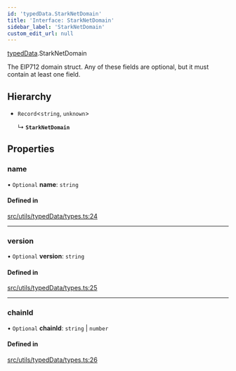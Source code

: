 ```yaml
---
id: 'typedData.StarkNetDomain'
title: 'Interface: StarkNetDomain'
sidebar_label: 'StarkNetDomain'
custom_edit_url: null
---
```


[typedData](../namespaces/typedData.md).StarkNetDomain

The EIP712 domain struct. Any of these fields are optional, but it must contain at least one field.

## Hierarchy

- `Record`<`string`, `unknown`\>

  ↳ **`StarkNetDomain`**

## Properties

### name

• `Optional` **name**: `string`

#### Defined in

[src/utils/typedData/types.ts:24](https://github.com/PhilippeR26/starknet.js/blob/689c0e5/src/utils/typedData/types.ts#L24)

---

### version

• `Optional` **version**: `string`

#### Defined in

[src/utils/typedData/types.ts:25](https://github.com/PhilippeR26/starknet.js/blob/689c0e5/src/utils/typedData/types.ts#L25)

---

### chainId

• `Optional` **chainId**: `string` \| `number`

#### Defined in

[src/utils/typedData/types.ts:26](https://github.com/PhilippeR26/starknet.js/blob/689c0e5/src/utils/typedData/types.ts#L26)
